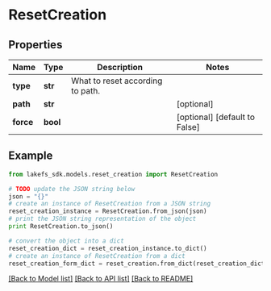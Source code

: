 # ResetCreation


## Properties

Name | Type | Description | Notes
------------ | ------------- | ------------- | -------------
**type** | **str** | What to reset according to path. | 
**path** | **str** |  | [optional] 
**force** | **bool** |  | [optional] [default to False]

## Example

```python
from lakefs_sdk.models.reset_creation import ResetCreation

# TODO update the JSON string below
json = "{}"
# create an instance of ResetCreation from a JSON string
reset_creation_instance = ResetCreation.from_json(json)
# print the JSON string representation of the object
print ResetCreation.to_json()

# convert the object into a dict
reset_creation_dict = reset_creation_instance.to_dict()
# create an instance of ResetCreation from a dict
reset_creation_form_dict = reset_creation.from_dict(reset_creation_dict)
```
[[Back to Model list]](../README.md#documentation-for-models) [[Back to API list]](../README.md#documentation-for-api-endpoints) [[Back to README]](../README.md)


